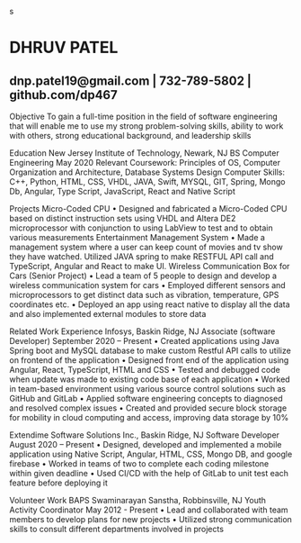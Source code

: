 s


<h1> DHRUV PATEL</h1>
<h2>dnp.patel19@gmail.com | 732-789-5802 | github.com/dp467</h2>
Objective
To gain a full-time position in the field of software engineering that will enable me to use my strong problem-solving skills, ability to work with others, strong educational background, and leadership skills

Education 
New Jersey Institute of Technology, Newark, NJ
BS Computer Engineering 										May 2020
Relevant Coursework:  Principles of OS, Computer Organization and Architecture, Database Systems Design
Computer Skills:  C++, Python, HTML, CSS, VHDL, JAVA, Swift, MYSQL, GIT, Spring, Mongo Db, Angular, Type Script, JavaScript, React and Native Script

Projects
Micro-Coded CPU 
•	Designed and fabricated a Micro-Coded CPU based on distinct instruction sets using VHDL and Altera DE2 microprocessor with conjunction to using LabView to test and to obtain various measurements 
Entertainment Management System
•	Made a management system where a user can keep count of movies and tv show they have watched. Utilized JAVA spring to make RESTFUL API call and TypeScript, Angular and React to make UI.
Wireless Communication Box for Cars (Senior Project)
•	Lead a team of 5 people to design and develop a wireless communication system for cars
•	Employed different sensors and microprocessors to get distinct data such as vibration, temperature, GPS coordinates etc.
•	Deployed an app using react native to display all the data and also implemented external modules to store data 

Related Work Experience
Infosys, Baskin Ridge, NJ
Associate (software Developer)							                            September 2020 – Present
•	Created applications using Java Spring boot and MySQL database to make custom Restful API calls to utilize on frontend of the application
•	Designed front end of the application using Angular, React, TypeScript, HTML and CSS
•	Tested and debugged code when update was made to existing code base of each application
•	Worked in team-based environment using various source control solutions such as GitHub and GitLab
•	Applied software engineering concepts to diagnosed and resolved complex issues 
•	Created and provided secure block storage for mobility in cloud computing and access, improving data storage by 10%

Extendime Software Solutions Inc., Baskin Ridge, NJ
Software Developer              							                                   August 2020 – Present
•	Designed, developed and implemented a mobile application using Native Script, Angular, HTML, CSS, Mongo DB, and google firebase
•	Worked in teams of two to complete each coding milestone within given deadline
•	Used CI/CD with the help of GitLab to unit test each feature before deploying it 

Volunteer Work
BAPS Swaminarayan Sanstha, Robbinsville, NJ
Youth Activity Coordinator							                                      May 2012 - Present
•	Lead and collaborated with team members to develop plans for new projects
•	Utilized strong communication skills to consult different departments involved in projects







